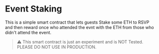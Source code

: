 # Event Staking
This is a simple smart contract that lets guests Stake some ETH to RSVP and then reward once who attended the evnt with the ETH from those who didn't attend the event.

> ⚠️ This smart contract is just an experiment and is NOT Tested. PLEASE DO NOT USE IN PRODUCTION.